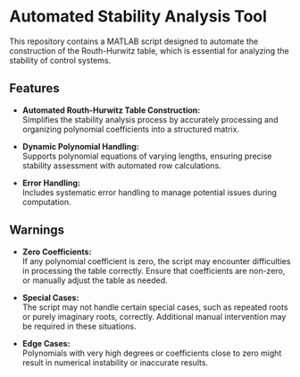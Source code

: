 # Automated Stability Analysis Tool

This repository contains a MATLAB script designed to automate the construction of the Routh-Hurwitz table, which is essential for analyzing the stability of control systems.

## Features

- **Automated Routh-Hurwitz Table Construction:**  
  Simplifies the stability analysis process by accurately processing and organizing polynomial coefficients into a structured matrix.

- **Dynamic Polynomial Handling:**  
  Supports polynomial equations of varying lengths, ensuring precise stability assessment with automated row calculations.

- **Error Handling:**  
  Includes systematic error handling to manage potential issues during computation.

## Warnings

- **Zero Coefficients:**  
  If any polynomial coefficient is zero, the script may encounter difficulties in processing the table correctly. Ensure that coefficients are non-zero, or manually adjust the table as needed.

- **Special Cases:**  
  The script may not handle certain special cases, such as repeated roots or purely imaginary roots, correctly. Additional manual intervention may be required in these situations.

- **Edge Cases:**  
  Polynomials with very high degrees or coefficients close to zero might result in numerical instability or inaccurate results.
